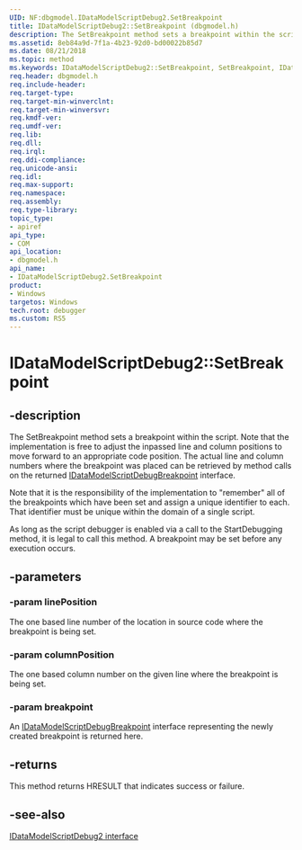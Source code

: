 ```yaml
---
UID: NF:dbgmodel.IDataModelScriptDebug2.SetBreakpoint
title: IDataModelScriptDebug2::SetBreakpoint (dbgmodel.h)
description: The SetBreakpoint method sets a breakpoint within the script.
ms.assetid: 8eb84a9d-7f1a-4b23-92d0-bd00022b85d7
ms.date: 08/21/2018
ms.topic: method
ms.keywords: IDataModelScriptDebug2::SetBreakpoint, SetBreakpoint, IDataModelScriptDebug2.SetBreakpoint, IDataModelScriptDebug2::SetBreakpoint, IDataModelScriptDebug2.SetBreakpoint
req.header: dbgmodel.h
req.include-header:
req.target-type:
req.target-min-winverclnt:
req.target-min-winversvr:
req.kmdf-ver:
req.umdf-ver:
req.lib:
req.dll:
req.irql: 
req.ddi-compliance:
req.unicode-ansi:
req.idl:
req.max-support:
req.namespace:
req.assembly:
req.type-library: 
topic_type: 
- apiref
api_type: 
- COM
api_location: 
- dbgmodel.h
api_name: 
- IDataModelScriptDebug2.SetBreakpoint
product:
- Windows
targetos: Windows
tech.root: debugger
ms.custom: RS5
---
```


# IDataModelScriptDebug2::SetBreakpoint


## -description

The SetBreakpoint method sets a breakpoint within the script. Note that the implementation is free to adjust the inpassed line and column positions to move forward to an appropriate code position. The actual line and column numbers where the breakpoint was placed can be retrieved by method calls on the returned [IDataModelScriptDebugBreakpoint](nn-dbgmodel-idatamodelscriptdebugbreakpoint.md) interface. 

Note that it is the responsibility of the implementation to "remember" all of the breakpoints which have been set and assign a unique identifier to each. That identifier must be unique within the domain of a single script. 

As long as the script debugger is enabled via a call to the StartDebugging method, it is legal to call this method. A breakpoint may be set before any execution occurs. 

## -parameters

### -param linePosition
The one based line number of the location in source code where the breakpoint is being set.

### -param columnPosition
The one based column number on the given line where the breakpoint is being set.

### -param breakpoint
An [IDataModelScriptDebugBreakpoint](nn-dbgmodel-idatamodelscriptdebugbreakpoint.md) interface representing the newly created breakpoint is returned here.


## -returns

This method returns HRESULT that indicates success or failure.
## -see-also

[IDataModelScriptDebug2 interface](nn-dbgmodel-idatamodelscriptdebug2.md)
